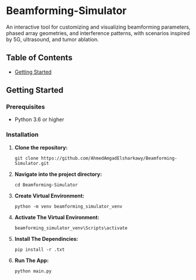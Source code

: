 # Beamforming-Simulator
An interactive tool for customizing and visualizing beamforming parameters, phased array geometries, and interference patterns, with scenarios inspired by 5G, ultrasound, and tumor ablation.



## Table of Contents
- [Getting Started](#getting-started)

## Getting Started

### Prerequisites

- Python 3.6 or higher

### Installation

1. **Clone the repository:**

   ``````
   git clone https://github.com/AhmedAmgadElsharkawy/Beamforming-Simulator.git
   ``````
2. **Navigate into the project directory:**  

    ``````
    cd Beamforming-Simulator
    ``````
3. **Create Virtual Environment:**  

    ``````
    python -m venv beamforming_simulator_venv
    ``````

4. **Activate The Virtual Environment:**
    ``````
    beamforming_simulator_venv\Scripts\activate
    ``````

5. **Install The Dependincies:**
    ``````
    pip install -r .txt
    ``````

6. **Run The App:**

    ``````
    python main.py
    ``````
